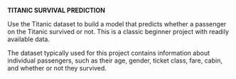 
**TITANIC SURVIVAL PREDICTION**

Use the Titanic dataset to build a model that predicts whether a
passenger on the Titanic survived or not. This is a classic beginner
project with readily available data.

The dataset typically used for this project contains information
about individual passengers, such as their age, gender, ticket
class, fare, cabin, and whether or not they survived.
